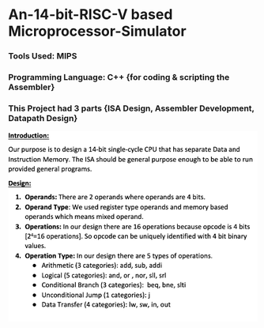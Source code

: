 # An-14-bit-RISC-V based Microprocessor-Simulator

### Tools Used: MIPS 
### Programming Language: C++ {for coding & scripting the Assembler} 
### This Project had 3 parts {ISA Design, Assembler Development, Datapath Design}

![Alt text](image.png)
